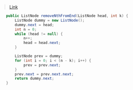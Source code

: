 > [Link](https://leetcode-cn.com/problems/remove-nth-node-from-end-of-list/)

```java
    public ListNode removeNthFromEnd(ListNode head, int k) {
        ListNode dummy = new ListNode();
        dummy.next = head;
        int n = 0;
        while (head != null) {
            n++;
            head = head.next;
        }

        ListNode prev = dummy;
        for (int i = 0; i < (n - k); i++) {
            prev = prev.next;
        }
        prev.next = prev.next.next;
        return dummy.next;
    }
```